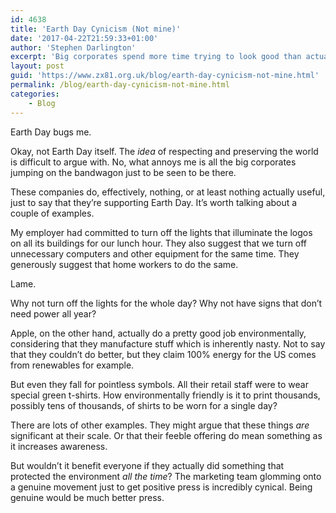 ```yaml
---
id: 4638
title: 'Earth Day Cynicism (Not mine)'
date: '2017-04-22T21:59:33+01:00'
author: 'Stephen Darlington'
excerpt: 'Big corporates spend more time trying to look good than actually being good. '
layout: post
guid: 'https://www.zx81.org.uk/blog/earth-day-cynicism-not-mine.html'
permalink: /blog/earth-day-cynicism-not-mine.html
categories:
    - Blog
---
```


Earth Day bugs me.

Okay, not Earth Day itself. The *idea* of respecting and preserving the world is difficult to argue with. No, what annoys me is all the big corporates jumping on the bandwagon just to be seen to be there.

These companies do, effectively, nothing, or at least nothing actually useful, just to say that they’re supporting Earth Day. It’s worth talking about a couple of examples.

My employer had committed to turn off the lights that illuminate the logos on all its buildings for our lunch hour. They also suggest that we turn off unnecessary computers and other equipment for the same time. They generously suggest that home workers to do the same.

Lame.

Why not turn off the lights for the whole day? Why not have signs that don’t need power all year?

Apple, on the other hand, actually do a pretty good job environmentally, considering that they manufacture stuff which is inherently nasty. Not to say that they couldn’t do better, but they claim 100% energy for the US comes from renewables for example.

But even they fall for pointless symbols. All their retail staff were to wear special green t-shirts. How environmentally friendly is it to print thousands, possibly tens of thousands, of shirts to be worn for a single day?

There are lots of other examples. They might argue that these things *are* significant at their scale. Or that their feeble offering do mean something as it increases awareness.

But wouldn’t it benefit everyone if they actually did something that protected the environment *all the time*? The marketing team glomming onto a genuine movement just to get positive press is incredibly cynical. Being genuine would be much better press.